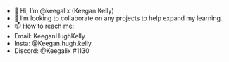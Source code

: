 - 👋 Hi, I’m @keegalix (Keegan Kelly)
- 💞️ I’m looking to collaborate on any projects to help expand my learning.
- 📫 How to reach me:
- Email: KeeganHughKelly
- Insta: @Keegan.hugh.kelly
- Discord: @Keegalix #1130
